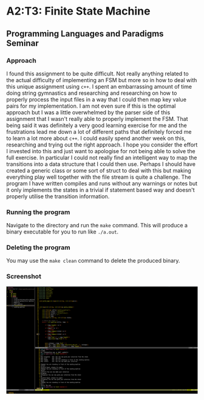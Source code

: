 
# A2:T3: Finite State Machine

## Programming Languages and Paradigms Seminar

### Approach

I found this assignment to be quite difficult. Not really anything related to the actual difficulty of implementing an FSM but more so in how to deal with this unique assignment using `c++`. I spent an embarrassing amount of time doing string gymnastics and researching and researching on how to properly process the input files in a way that I could then map key value pairs for my implementation. I am not even sure if this is the optimal approach but I was a little overwhelmed by the parser side of this assignment that I wasn't really able to properly implement the FSM. That being said it was definitely a very good learning exercise for me and the frustrations lead me down a lot of different paths that definitely forced me to learn a lot more about `c++`. I could easily spend another week on this, researching and trying out the right approach. I hope you consider the effort I invested into this and just want to apologise for not being able to solve the full exercise. In particular I could not really find an intelligent way to map the transitions into a data structure that I could then use. Perhaps I should have created a generic class or some sort of struct to deal with this but making everything play well together with the file stream is quite a challenge. The program I have written compiles and runs without any warnings or notes but it only implements the states in a trivial if statement based way and doesn't properly utilise the transition information.

### Running the program

Navigate to the directory and run the `make` command. This will produce a
binary executable for you to run like `./a.out`.

### Deleting the program

You may use the `make clean` command to delete the produced binary.

### Screenshot

![Finite State "Machine"](../img/fsm.png)

